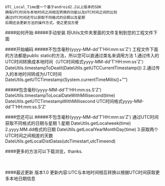     UTC_Local_Time是一个基于android2.2以上版本的SDK
    拥有UTC时间与本地时间之间相互转换的功能以及UTC时间之间的比较
    通过UTC时间还可以获取不同格式的日期以及星期
    后期还会更新方法的操作方式，使之更加方便
        
####如何开始
#####手动安装
    将Utils文件夹里面的文件复制到您的工程文件下面
        
####开始编码
#####不包含毫秒(yyyy-MM-dd'T'HH:mm:ss'Z')
    工程文件下面的方法都是public static的方法，所以您可以直通过类名来调用方法
    1.通过传入的UTC时间转换成本地时间（UTC时间格式yyyy-MM-dd'T'HH:mm:ss'Z'）
    DateUtils.timestampToDeatil(DateUtils.getUTCCurrentTimestamp())
    2.通过传入的本地时间转成为UTC时间
    DateUtils.getUTCTimestamp(System.currentTimeMillis()+"")
        
#####包含毫秒(yyyy-MM-dd'T'HH:mm:ss.S'Z')
    DateUtils.timestampToLocalDateWithMillisecond(time)
    DateUtils.getUTCTimestampWithMillisecond
    UTC时间格式yyyy-MM-dd'T'HH:mm:ss.S'Z'
        
    
####您还可以
#####不包含毫秒(yyyy-MM-dd'T'HH:mm:ss'Z')
    通过UTC时间获取不同格式的日期与星期
    1.星期
    DateUtils.getLocalweek(time)
    2.yyyy.MM.dd格式的日期
    DateUtils.getLocalYearMonthDay(time)
    3.获取两个UTC时间之间相差的天数
    DateUtils.getLocalDistDatas(utcTimestart,utcTimeend)
        
####更多的方法可以下载浏览，thanks.
<br><br><br>

####最近更新
    版本1.0
    更新内容:UTC与本地时间相互转换以根据UTC时间获取更多本地日期信息
